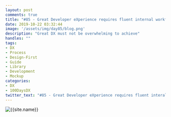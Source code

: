 ```yaml
---
layout: post
comments: true
title: "#85 - Great Developer eXperience requires fluent internal workflow"
date: 2019-10-22 03:32:44
image: '/assets/img/day85/blog.png'
description: "Great DX must not be overwhelming to achieve"
handles: "" 
tags:
- DX 
- Process
- Design-First
- Guide
- Library
- Development
- Mockup 
categories:
- DX
- 100DaysDX
twitter_text: "#85 - Great Developer eXperience requires fluent interal workflow"
---
```


<img itemprop="image" src="/assets/img/day8/design-driven-workflow.png" alt="{{site.name}}">



